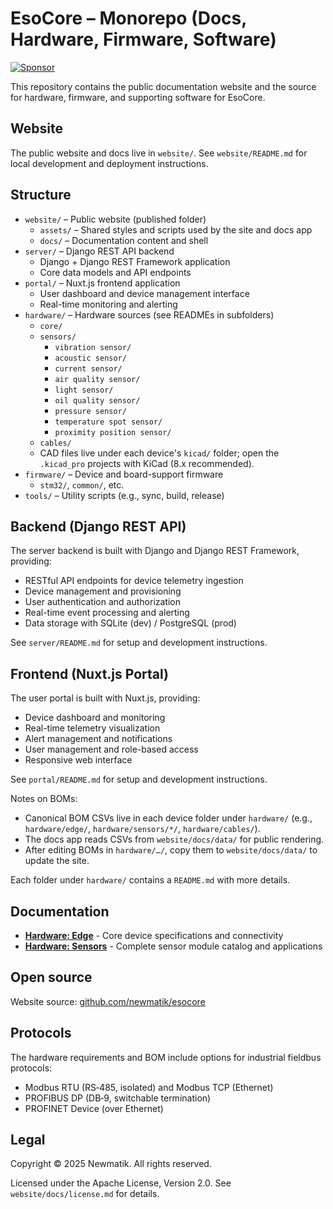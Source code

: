 # EsoCore – Monorepo (Docs, Hardware, Firmware, Software)

[![Sponsor](https://img.shields.io/badge/Sponsor-Newmatik-blue?style=for-the-badge&logo=github-sponsors)](https://www.newmatik.com)

This repository contains the public documentation website and the source for hardware, firmware, and supporting software for EsoCore.

## Website

The public website and docs live in `website/`. See `website/README.md` for
local development and deployment instructions.

## Structure

- `website/` – Public website (published folder)
  - `assets/` – Shared styles and scripts used by the site and docs app
  - `docs/` – Documentation content and shell
- `server/` – Django REST API backend
  - Django + Django REST Framework application
  - Core data models and API endpoints
- `portal/` – Nuxt.js frontend application
  - User dashboard and device management interface
  - Real-time monitoring and alerting
- `hardware/` – Hardware sources (see READMEs in subfolders)
  - `core/`
  - `sensors/`
    - `vibration sensor/`
    - `acoustic sensor/`
    - `current sensor/`
    - `air quality sensor/`
    - `light sensor/`
    - `oil quality sensor/`
    - `pressure sensor/`
    - `temperature spot sensor/`
    - `proximity position sensor/`
  - `cables/`
  - CAD files live under each device's `kicad/` folder; open the `.kicad_pro` projects with KiCad (8.x recommended).
- `firmware/` – Device and board-support firmware
  - `stm32/`, `common/`, etc.
- `tools/` – Utility scripts (e.g., sync, build, release)

## Backend (Django REST API)

The server backend is built with Django and Django REST Framework, providing:

- RESTful API endpoints for device telemetry ingestion
- Device management and provisioning
- User authentication and authorization
- Real-time event processing and alerting
- Data storage with SQLite (dev) / PostgreSQL (prod)

See `server/README.md` for setup and development instructions.

## Frontend (Nuxt.js Portal)

The user portal is built with Nuxt.js, providing:

- Device dashboard and monitoring
- Real-time telemetry visualization
- Alert management and notifications
- User management and role-based access
- Responsive web interface

See `portal/README.md` for setup and development instructions.

Notes on BOMs:

- Canonical BOM CSVs live in each device folder under `hardware/` (e.g., `hardware/edge/`, `hardware/sensors/*/`, `hardware/cables/`).
- The docs app reads CSVs from `website/docs/data/` for public rendering.
- After editing BOMs in `hardware/…/`, copy them to `website/docs/data/` to update the site.

Each folder under `hardware/` contains a `README.md` with more details.

## Documentation

- **[Hardware: Edge](website/docs/esocore-edge.md)** - Core device specifications and connectivity
- **[Hardware: Sensors](website/docs/esocore-sensors.md)** - Complete sensor module catalog and applications

## Open source

Website source: [github.com/newmatik/esocore](https://github.com/newmatik/esocore)

## Protocols

The hardware requirements and BOM include options for industrial fieldbus protocols:

- Modbus RTU (RS‑485, isolated) and Modbus TCP (Ethernet)
- PROFIBUS DP (DB‑9, switchable termination)
- PROFINET Device (over Ethernet)

## Legal

Copyright © 2025 Newmatik. All rights reserved.

Licensed under the Apache License, Version 2.0. See `website/docs/license.md` for details.
